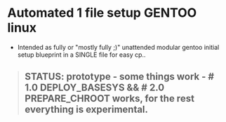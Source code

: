 # Automated 1 file setup GENTOO linux

-  Intended as fully or "mostly fully ;)" unattended modular gentoo initial setup blueprint in a SINGLE file for easy cp.. 

> ## STATUS: prototype - some things work - # 1.0 DEPLOY_BASESYS && # 2.0 PREPARE_CHROOT works, for the rest everything is experimental.

